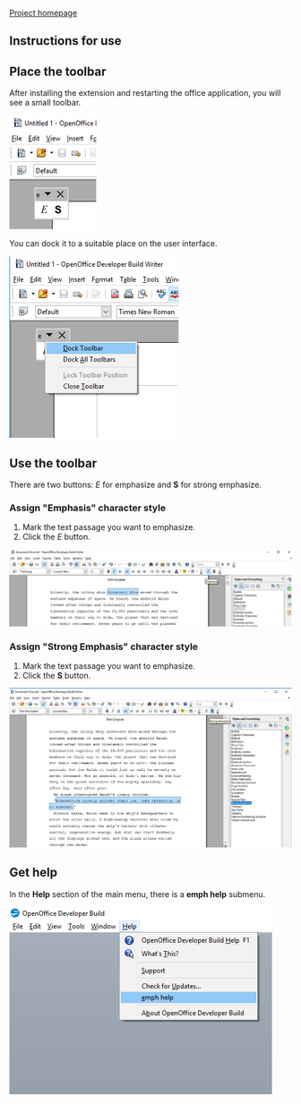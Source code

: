 [Project homepage](https://peter88213.github.io/emph/)

## Instructions for use


## Place the toolbar

After installing the extension and restarting the office application, you will see a small toolbar. 

![](Screenshots/Toolbar00-en.png)

You can dock it to a suitable place on the user interface.

![](Screenshots/Toolbar00dock-en.png)

## Use the toolbar

There are two buttons:  _E_  for emphasize and  __S__  for strong emphasize.



### Assign "Emphasis" character style

1. Mark the text passage you want to emphasize.
2. Click the  _E_  button. 

![](Screenshots/Emphasize.png)

### Assign "Strong Emphasis" character style

1. Mark the text passage you want to emphasize.
2. Click the  __S__  button. 

![](Screenshots/Strong.png)

## Get help

In the  __Help__  section of the main menu, there is a  __emph help__  submenu. 

![](Screenshots/HelpMenu-en.png)



